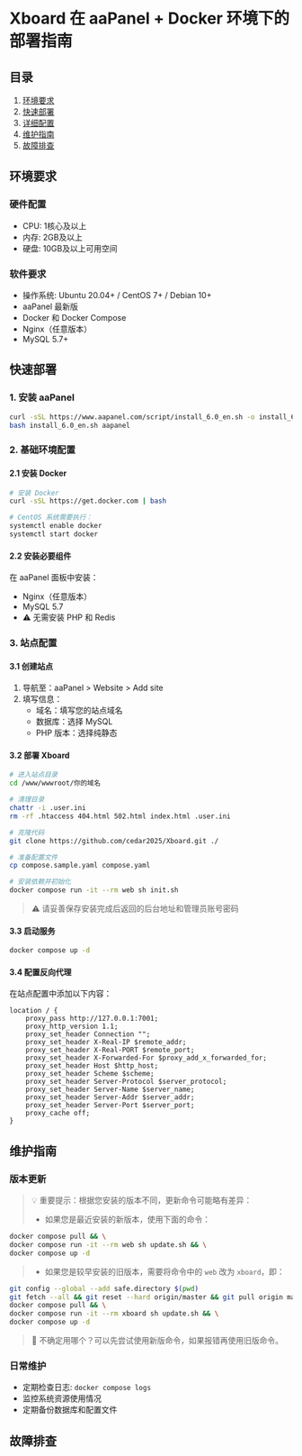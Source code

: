 # Xboard 在 aaPanel + Docker 环境下的部署指南

## 目录
1. [环境要求](#环境要求)
2. [快速部署](#快速部署)
3. [详细配置](#详细配置)
4. [维护指南](#维护指南)
5. [故障排查](#故障排查)

## 环境要求

### 硬件配置
- CPU: 1核心及以上
- 内存: 2GB及以上
- 硬盘: 10GB及以上可用空间

### 软件要求
- 操作系统: Ubuntu 20.04+ / CentOS 7+ / Debian 10+
- aaPanel 最新版
- Docker 和 Docker Compose
- Nginx（任意版本）
- MySQL 5.7+

## 快速部署

### 1. 安装 aaPanel
```bash
curl -sSL https://www.aapanel.com/script/install_6.0_en.sh -o install_6.0_en.sh && \
bash install_6.0_en.sh aapanel
```

### 2. 基础环境配置

#### 2.1 安装 Docker
```bash
# 安装 Docker
curl -sSL https://get.docker.com | bash

# CentOS 系统需要执行：
systemctl enable docker
systemctl start docker
```

#### 2.2 安装必要组件
在 aaPanel 面板中安装：
- Nginx（任意版本）
- MySQL 5.7
- ⚠️ 无需安装 PHP 和 Redis

### 3. 站点配置

#### 3.1 创建站点
1. 导航至：aaPanel > Website > Add site
2. 填写信息：
   - 域名：填写您的站点域名
   - 数据库：选择 MySQL
   - PHP 版本：选择纯静态

#### 3.2 部署 Xboard
```bash
# 进入站点目录
cd /www/wwwroot/你的域名

# 清理目录
chattr -i .user.ini
rm -rf .htaccess 404.html 502.html index.html .user.ini

# 克隆代码
git clone https://github.com/cedar2025/Xboard.git ./

# 准备配置文件
cp compose.sample.yaml compose.yaml

# 安装依赖并初始化
docker compose run -it --rm web sh init.sh
```
> ⚠️ 请妥善保存安装完成后返回的后台地址和管理员账号密码

#### 3.3 启动服务
```bash
docker compose up -d
```

#### 3.4 配置反向代理
在站点配置中添加以下内容：
```nginx
location / {
    proxy_pass http://127.0.0.1:7001;
    proxy_http_version 1.1;
    proxy_set_header Connection "";
    proxy_set_header X-Real-IP $remote_addr;
    proxy_set_header X-Real-PORT $remote_port;
    proxy_set_header X-Forwarded-For $proxy_add_x_forwarded_for;
    proxy_set_header Host $http_host;
    proxy_set_header Scheme $scheme;
    proxy_set_header Server-Protocol $server_protocol;
    proxy_set_header Server-Name $server_name;
    proxy_set_header Server-Addr $server_addr;
    proxy_set_header Server-Port $server_port;
    proxy_cache off;
}
```

## 维护指南

### 版本更新

> 💡 重要提示：根据您安装的版本不同，更新命令可能略有差异：
> - 如果您是最近安装的新版本，使用下面的命令：
```bash
docker compose pull && \
docker compose run -it --rm web sh update.sh && \
docker compose up -d
```
> - 如果您是较早安装的旧版本，需要将命令中的 `web` 改为 `xboard`，即：
```bash
git config --global --add safe.directory $(pwd)
git fetch --all && git reset --hard origin/master && git pull origin master
docker compose pull && \
docker compose run -it --rm xboard sh update.sh && \
docker compose up -d
```
> 🤔 不确定用哪个？可以先尝试使用新版命令，如果报错再使用旧版命令。

### 日常维护
- 定期检查日志: `docker compose logs`
- 监控系统资源使用情况
- 定期备份数据库和配置文件

## 故障排查
